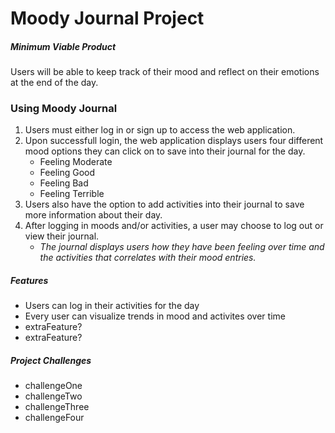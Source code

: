# Moody Journal Project

##### Minimum Viable Product
 Users will be able to keep track of their mood and reflect on their emotions at the end of the day.

### Using Moody Journal
1. Users must either log in or sign up to access the web application.
2. Upon successfull login, the web application displays users four different mood options they can click on to save into their journal for the day.
    * Feeling Moderate
    * Feeling Good
    * Feeling Bad
    * Feeling Terrible
3. Users also have the option to add activities into their journal to save more information about their day.
4. After logging in moods and/or activities, a user may choose to log out or view their journal. 
    * _The journal displays users how they have been feeling over time and the activities that correlates with their mood entries._


##### Features
* Users can log in their activities for the day
* Every user can visualize trends in mood and activites over time
* extraFeature?
* extraFeature?

##### Project Challenges
* challengeOne
* challengeTwo
* challengeThree
* challengeFour
